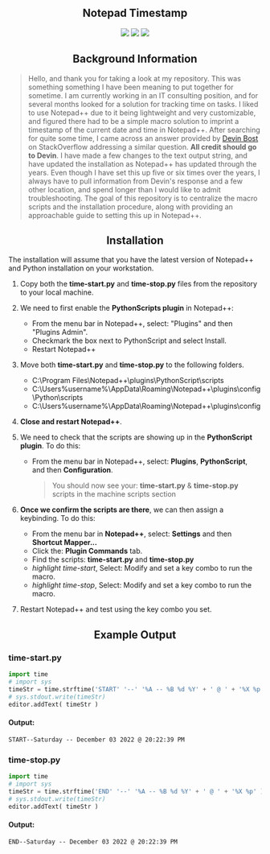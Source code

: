<div align="center"> 
	<h2>Notepad Timestamp</h2>
	<img src="https://img.shields.io/badge/Windows-0078D6?style=for-the-badge&logo=windows&logoColor=white" />
	<img src="https://img.shields.io/badge/Notepad++-90E59A.svg?style=for-the-badge&logo=notepad%2B%2B&logoColor=black" />
	<img src="https://img.shields.io/badge/Python-FFD43B?style=for-the-badge&logo=python&logoColor=blue" />
	<h2>Background Information</h2>
</div>

>Hello, and thank you for taking a look at my repository. This was something something I have been meaning to put together for sometime. I am currently working in an IT consulting position, and for several months looked for a solution for tracking time on tasks. I liked to use Notepad++ due to it being lightweight and very customizable, and figured there had to be a simple macro solution to imprint a timestamp of the current date and time in Notepad++. After searching for quite some time, I came across an answer provided by [Devin Bost](https://stackoverflow.com/users/1887281/devinbost) on StackOverflow addressing a similar question. **All credit should go to Devin**. I have made a few changes to the text output string, and have updated the installation as Notepad++ has updated through the years. Even though I have set this up five or six times over the years, I always have to pull information from Devin's response and a few other location, and spend longer than I would like to admit troubleshooting. The goal of this repository is to centralize the macro scripts and the installation procedure, along with providing an approachable guide to setting this up in Notepad++.

<div align="center"> 
	<h2>Installation</h2>
</div>
The installation will assume that you have the latest version of Notepad++ and Python installation on your workstation.

1. Copy both the **time-start.py** and **time-stop.py** files from the repository to your local machine.

2. We need to first enable the **PythonScripts plugin** in Notepad++:
    - From the menu bar in Notepad++, select: "Plugins" and then "Plugins Admin". 
    - Checkmark the box next to PythonScript and select Install.
    - Restart Notepad++

3. Move both **time-start.py** and **time-stop.py** to the following folders.
    - C:\Program Files\Notepad++\plugins\PythonScript\scripts
    - C:\Users\%username%\AppData\Roaming\Notepad++\plugins\config\Python\scripts
    - C:\Users\%username%\AppData\Roaming\Notepad++\plugins\config

4. **Close and restart Notepad++**.

5. We need to check that the scripts are showing up in the **PythonScript plugin**. To do this:
    - From the menu bar in Notepad++, select: **Plugins**, **PythonScript**, and then **Configuration**.
        > You should now see your: **time-start.py** & **time-stop.py** scripts in the machine scripts section

6. **Once we confirm the scripts are there**, we can then assign a keybinding. To do this:
    - From the menu bar in **Notepad++**, select: **Settings** and then **Shortcut Mapper...**
    - Click the: **Plugin Commands** tab.
    - Find the scripts: **time-start.py** and **time-stop.py**
    - *highlight time-start*, Select: Modify and set a key combo to run the macro.
    - *highlight time-stop*, Select: Modify and set a key combo to run the macro.
7. Restart Notepad++ and test using the key combo you set.

<div align="center"> 
	<h2>Example Output</h2>
</div>

### **time-start.py**
```python
import time
# import sys
timeStr = time.strftime('START' '--' '%A -- %B %d %Y' + ' @ ' + '%X %p' )
# sys.stdout.write(timeStr)
editor.addText( timeStr )
```
#### **Output:**
```text
START--Saturday -- December 03 2022 @ 20:22:39 PM
```
### **time-stop.py**
```python
import time
# import sys
timeStr = time.strftime('END' '--' '%A -- %B %d %Y' + ' @ ' + '%X %p' )
# sys.stdout.write(timeStr)
editor.addText( timeStr )
```
#### **Output:**
```text
END--Saturday -- December 03 2022 @ 20:22:39 PM
```
